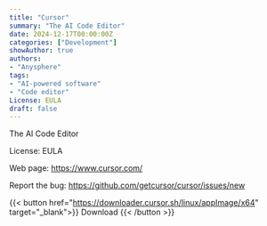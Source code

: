 ```yaml
---
title: "Cursor"
summary: "The AI Code Editor"
date: 2024-12-17T00:00:00Z
categories: ["Development"]
showAuthor: true
authors:
- "Anysphere"
tags: 
- "AI-powered software"
- "Code editor"
License: EULA
draft: false
---
```


The AI Code Editor

License: EULA

Web page: <https://www.cursor.com/>

Report the bug: <https://github.com/getcursor/cursor/issues/new>  

{{< button href="https://downloader.cursor.sh/linux/appImage/x64" target="_blank">}}
Download
{{< /button >}}